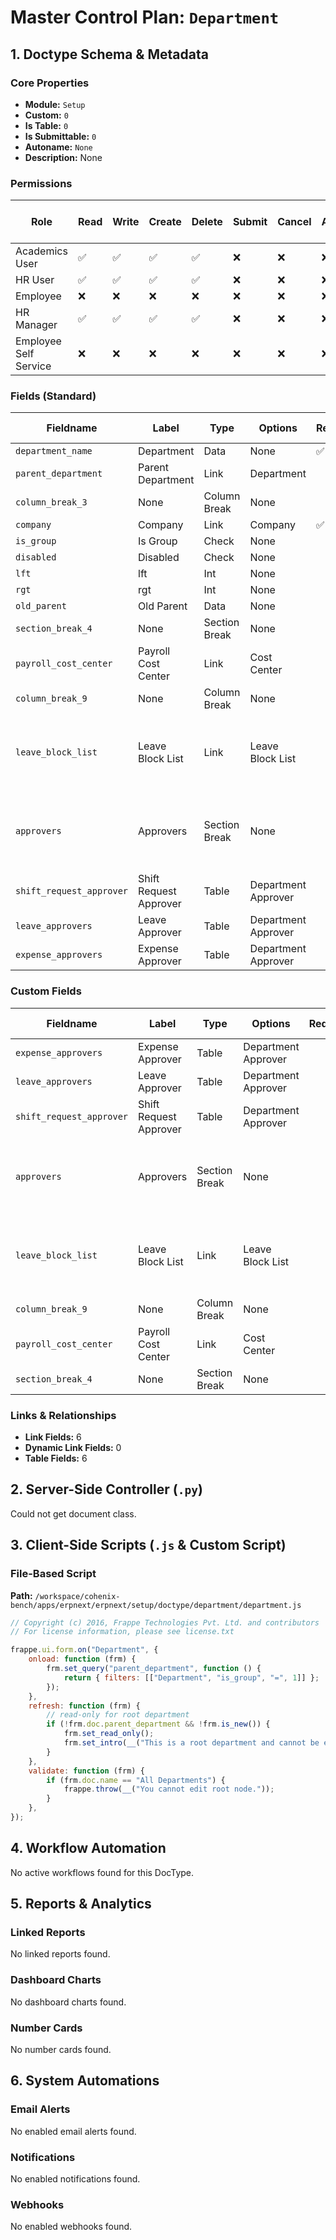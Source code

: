 # Master Control Plan: `Department`

## 1. Doctype Schema & Metadata

### Core Properties
- **Module:** `Setup`
- **Custom:** `0`
- **Is Table:** `0`
- **Is Submittable:** `0`
- **Autoname:** `None`
- **Description:** None

### Permissions
| Role | Read | Write | Create | Delete | Submit | Cancel | Amend | Report | Import | Export | Print | Email | Share | Set User Perms |
|---|---|---|---|---|---|---|---|---|---|---|---|---|---|---|
| Academics User | ✅ | ✅ | ✅ | ✅ | ❌ | ❌ | ❌ | ✅ | ❌ | ✅ | ✅ | ✅ | ✅ | ❌ |
| HR User | ✅ | ✅ | ✅ | ✅ | ❌ | ❌ | ❌ | ✅ | ❌ | ❌ | ✅ | ✅ | ✅ | ❌ |
| Employee | ❌ | ❌ | ❌ | ❌ | ❌ | ❌ | ❌ | ❌ | ❌ | ❌ | ❌ | ❌ | ❌ | ❌ |
| HR Manager | ✅ | ✅ | ✅ | ✅ | ❌ | ❌ | ❌ | ✅ | ✅ | ✅ | ✅ | ✅ | ✅ | ❌ |
| Employee Self Service | ❌ | ❌ | ❌ | ❌ | ❌ | ❌ | ❌ | ❌ | ❌ | ✅ | ❌ | ❌ | ❌ | ❌ |


### Fields (Standard)
| Fieldname | Label | Type | Options | Required | Hidden | Read Only | Default | Description |
|---|---|---|---|---|---|---|---|---|
| `department_name` | Department | Data | None | ✅ |  |  | None | None |
| `parent_department` | Parent Department | Link | Department |  |  |  | None | None |
| `column_break_3` | None | Column Break | None |  |  |  | None | None |
| `company` | Company | Link | Company | ✅ |  |  | None | None |
| `is_group` | Is Group | Check | None |  |  |  | 0 | None |
| `disabled` | Disabled | Check | None |  |  |  | 0 | None |
| `lft` | lft | Int | None |  | ✅ | ✅ | None | None |
| `rgt` | rgt | Int | None |  | ✅ | ✅ | None | None |
| `old_parent` | Old Parent | Data | None |  | ✅ |  | None | None |
| `section_break_4` | None | Section Break | None |  |  |  | None | None |
| `payroll_cost_center` | Payroll Cost Center | Link | Cost Center |  |  |  | None | None |
| `column_break_9` | None | Column Break | None |  |  |  | None | None |
| `leave_block_list` | Leave Block List | Link | Leave Block List |  |  |  | None | Days for which Holidays are blocked for this department. |
| `approvers` | Approvers | Section Break | None |  |  |  | None | The first Approver in the list will be set as the default Approver. |
| `shift_request_approver` | Shift Request Approver | Table | Department Approver |  |  |  | None | None |
| `leave_approvers` | Leave Approver | Table | Department Approver |  |  |  | None | None |
| `expense_approvers` | Expense Approver | Table | Department Approver |  |  |  | None | None |


### Custom Fields
| Fieldname | Label | Type | Options | Required | Hidden | Read Only | Default | Description |
|---|---|---|---|---|---|---|---|---|
| `expense_approvers` | Expense Approver | Table | Department Approver |  |  |  | None | None |
| `leave_approvers` | Leave Approver | Table | Department Approver |  |  |  | None | None |
| `shift_request_approver` | Shift Request Approver | Table | Department Approver |  |  |  | None | None |
| `approvers` | Approvers | Section Break | None |  |  |  | None | The first Approver in the list will be set as the default Approver. |
| `leave_block_list` | Leave Block List | Link | Leave Block List |  |  |  | None | Days for which Holidays are blocked for this department. |
| `column_break_9` | None | Column Break | None |  |  |  | None | None |
| `payroll_cost_center` | Payroll Cost Center | Link | Cost Center |  |  |  | None | None |
| `section_break_4` | None | Section Break | None |  |  |  | None | None |



### Links & Relationships
- **Link Fields:** 6
- **Dynamic Link Fields:** 0
- **Table Fields:** 6

## 2. Server-Side Controller (`.py`)
Could not get document class.


## 3. Client-Side Scripts (`.js` & Custom Script)
### File-Based Script
**Path:** `/workspace/cohenix-bench/apps/erpnext/erpnext/setup/doctype/department/department.js`
```javascript
// Copyright (c) 2016, Frappe Technologies Pvt. Ltd. and contributors
// For license information, please see license.txt

frappe.ui.form.on("Department", {
	onload: function (frm) {
		frm.set_query("parent_department", function () {
			return { filters: [["Department", "is_group", "=", 1]] };
		});
	},
	refresh: function (frm) {
		// read-only for root department
		if (!frm.doc.parent_department && !frm.is_new()) {
			frm.set_read_only();
			frm.set_intro(__("This is a root department and cannot be edited."));
		}
	},
	validate: function (frm) {
		if (frm.doc.name == "All Departments") {
			frappe.throw(__("You cannot edit root node."));
		}
	},
});

```




## 4. Workflow Automation
No active workflows found for this DocType.


## 5. Reports & Analytics
### Linked Reports
No linked reports found.


### Dashboard Charts
No dashboard charts found.


### Number Cards
No number cards found.


## 6. System Automations
### Email Alerts
No enabled email alerts found.


### Notifications
No enabled notifications found.


### Webhooks
No enabled webhooks found.
